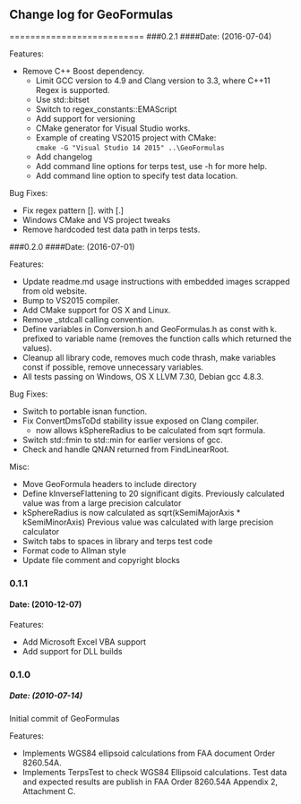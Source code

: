 ## Change log for GeoFormulas

==========================
###0.2.1
####Date: (2016-07-04)

Features:
  - Remove C++ Boost dependency.
    - Limit GCC version to 4.9 and Clang version to 3.3, where C++11 Regex
      is supported.
    - Use std::bitset
    - Switch to regex_constants::EMAScript
    - Add support for versioning
    - CMake generator for Visual Studio works.
    - Example of creating VS2015 project with CMake:</br>
        ``cmake -G "Visual Studio 14 2015" ..\GeoFormulas``
    - Add changelog
    - Add command line options for terps test, use -h for
      more help.
    - Add command line option to specify test data location.

Bug Fixes:
  - Fix regex pattern []. with [.]
  - Windows CMake and VS project tweaks
  - Remove hardcoded test data path in terps tests.


###0.2.0
####Date: (2016-07-01)

Features:
  - Update readme.md usage instructions with embedded images scrapped from
    old website.
  - Bump to VS2015 compiler.
  - Add CMake support for OS X and Linux.
  - Remove _stdcall calling convention.
  - Define variables in Conversion.h and GeoFormulas.h as const with k.
    prefixed to variable name (removes the function calls which returned
    the values).
  - Cleanup all library code, removes much code thrash, make variables const
    if possible, remove unnecessary variables.
  - All tests passing on Windows, OS X LLVM 7.30, Debian gcc 4.8.3.

Bug Fixes:
  - Switch to portable isnan function.
  - Fix ConvertDmsToDd stability issue exposed on Clang compiler.
    - now allows kSphereRadius to be calculated from sqrt formula.
  - Switch std::fmin to std::min for earlier versions of gcc.
  - Check and handle QNAN returned from FindLinearRoot.

Misc:
  - Move GeoFormula headers to include directory
  - Define kInverseFlattening to 20 significant digits. Previously calculated
    value was from a large precision calculator
  - kSphereRadius is now calculated as sqrt(kSemiMajorAxis * kSemiMinorAxis)
    Previous value was calculated with large precision calculator
  - Switch tabs to spaces in library and terps test code
  - Format code to Allman style
  - Update file comment and copyright blocks

### 0.1.1
#### Date: (2010-12-07)

Features:
  - Add Microsoft Excel VBA support
  - Add support for DLL builds

### 0.1.0
##### Date: (2010-07-14)

Initial commit of GeoFormulas

Features:
  - Implements WGS84 ellipsoid calculations from FAA document Order 8260.54A.
  - Implements TerpsTest to check WGS84 Ellipsoid calculations. Test data and
    expected results are publish in FAA Order 8260.54A Appendix 2,
    Attachment C.





